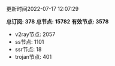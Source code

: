 更新时间2022-07-17 12:07:29

**总订阅: 378**
**总节点: 15782**
**有效节点: 3578**
- v2ray节点: 2057
- ss节点: 1101
- ssr节点: 18
- trojan节点: 401

